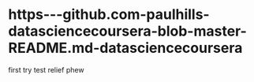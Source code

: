 # https---github.com-paulhills-datasciencecoursera-blob-master-README.md-datasciencecoursera
first try test
relief phew
